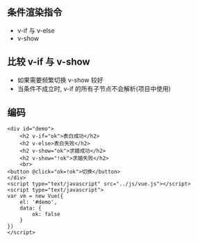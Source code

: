 ## 条件渲染指令
- v-if 与 v-else
- v-show
## 比较 v-if 与 v-show
- 如果需要频繁切换 v-show 较好
- 当条件不成立时, v-if 的所有子节点不会解析(项目中使用)
## 编码
```vue
<div id="demo">
	<h2 v-if="ok">表白成功</h2>
	<h2 v-else>表白失败</h2>
	<h2 v-show="ok">求婚成功</h2>
	<h2 v-show="!ok">求婚失败</h2>
	<br>
<button @click="ok=!ok">切换</button>
</div>
<script type="text/javascript" src="../js/vue.js"></script>
<script type="text/javascript">
var vm = new Vue({
	el: '#demo',
	data: {
		ok: false
	}
})
</script>
```